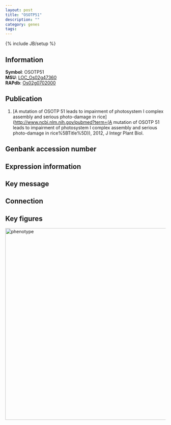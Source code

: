 ```yaml
---
layout: post
title: "OSOTP51"
description: ""
category: genes
tags: 
---
```

{% include JB/setup %}

## Information
__Symbol__: OSOTP51  
__MSU__: [LOC_Os02g47360](http://rice.plantbiology.msu.edu/cgi-bin/ORF_infopage.cgi?orf=LOC_Os02g47360)  
__RAPdb__: [Os02g0702000](http://rapdb.dna.affrc.go.jp/viewer/gbrowse_details/irgsp1?name=Os02g0702000)  

## Publication
1. [A mutation of OSOTP 51 leads to impairment of photosystem I complex assembly and serious photo-damage in rice](http://www.ncbi.nlm.nih.gov/pubmed?term=(A mutation of OSOTP 51 leads to impairment of photosystem I complex assembly and serious photo-damage in rice%5BTitle%5D)), 2012, J Integr Plant Biol.

## Genbank accession number

## Expression information

## Key message

## Connection

## Key figures
<img src="http://ricencode.github.io/images/OSOTP51.pheno.png" alt="phenotype"  style="width: 600px;"/>



